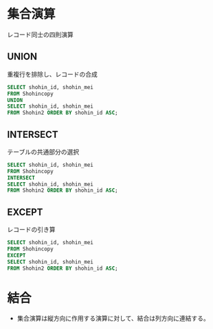 # 集合演算

レコード同士の四則演算

## UNION

重複行を排除し、レコードの合成

```sql
SELECT shohin_id, shohin_mei
FROM Shohincopy
UNION
SELECT shohin_id, shohin_mei
FROM Shohin2 ORDER BY shohin_id ASC;
```

## INTERSECT

テーブルの共通部分の選択

```sql
SELECT shohin_id, shohin_mei
FROM Shohincopy
INTERSECT
SELECT shohin_id, shohin_mei
FROM Shohin2 ORDER BY shohin_id ASC;
```

## EXCEPT

レコードの引き算

```sql
SELECT shohin_id, shohin_mei
FROM Shohincopy
EXCEPT
SELECT shohin_id, shohin_mei
FROM Shohin2 ORDER BY shohin_id ASC;
```

# 結合

- 集合演算は縦方向に作用する演算に対して、結合は列方向に連結する。

